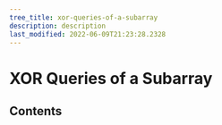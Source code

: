 ```yaml
---
tree_title: xor-queries-of-a-subarray
description: description
last_modified: 2022-06-09T21:23:28.2328
---
```


# XOR Queries of a Subarray

## Contents

